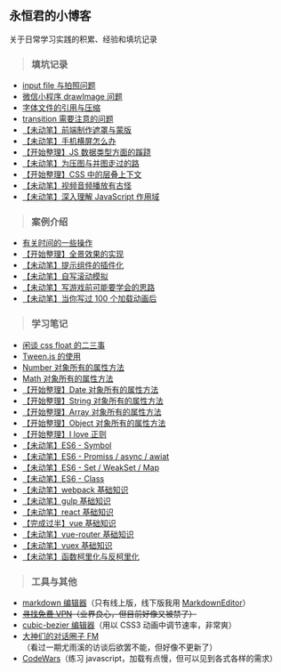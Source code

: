## 永恒君的小博客
关于日常学习实践的积累、经验和填坑记录
> ### 填坑记录

* [input file 与拍照问题](https://github.com/foreverZ133/blogs/issues/2)
* [微信小程序 drawImage 问题](https://github.com/foreverZ133/blogs/issues/1)
* [字体文件的引用与压缩](https://github.com/foreverZ133/blogs/issues/3)
* [transition 需要注意的问题](https://github.com/foreverZ133/blogs/issues/18)
* [【未动笔】前端制作遮罩与蒙版](#)
* [【未动笔】手机横屏怎么办](#)
* [【开始整理】JS 数据类型方面的蹊跷](https://github.com/foreverZ133/blogs/issues/13)
* [【未动笔】为压图与并图走过的路](#)
* [【开始整理】CSS 中的层叠上下文](https://github.com/foreverZ133/blogs/issues/15)
* [【未动笔】视频音频播放有古怪](#)
* [【未动笔】深入理解 JavaScript 作用域](#)

> ### 案例介绍

* [有关时间的一些操作](https://github.com/foreverZ133/blogs/issues/11)
* [【开始整理】全景效果的实现](https://github.com/foreverZ133/blogs/issues/17)
* [【未动笔】提示组件的插件化](#)
* [【未动笔】自写滚动模拟](#)
* [【未动笔】写游戏前可能要学会的思路](#)
* [【未动笔】当你写过 100 个加载动画后](#)

> ### 学习笔记

* [闲谈 css float 的二三事](https://github.com/foreverZ133/blogs/issues/4)
* [Tween.js 的使用](https://github.com/foreverZ133/blogs/issues/16)
* [Number 对象所有的属性方法](https://github.com/foreverZ133/blogs/issues/5)
* [Math 对象所有的属性方法](https://github.com/foreverZ133/blogs/issues/6)
* [【开始整理】Date 对象所有的属性方法](https://github.com/foreverZ133/blogs/issues/7)
* [【开始整理】String 对象所有的属性方法](https://github.com/foreverZ133/blogs/issues/8)
* [【开始整理】Array 对象所有的属性方法](https://github.com/foreverZ133/blogs/issues/9)
* [【开始整理】Object 对象所有的属性方法](https://github.com/foreverZ133/blogs/issues/10)
* [【开始整理】I love 正则](https://github.com/foreverZ133/blogs/issues/14)
* [【未动笔】ES6 - Symbol](#)
* [【未动笔】ES6 - Promiss / async / awiat](#)
* [【未动笔】ES6 - Set / WeakSet / Map](#)
* [【未动笔】ES6 - Class](#)
* [【未动笔】webpack 基础知识](#)
* [【未动笔】gulp 基础知识](#)
* [【未动笔】react 基础知识](#)
* [【完成过半】vue 基础知识](https://github.com/foreverZ133/blogs/issues/12)
* [【未动笔】vue-router 基础知识](#)
* [【未动笔】vuex 基础知识](#)
* [【未动笔】函数柯里化与反柯里化](#)

> ### 工具与其他

* [markdown 编辑器](http://pandao.github.io/editor.md/)（只有线上版，线下版我用 [MarkdownEditor](http://www.appinn.com/markdowneditor/)）
* <del>[寻找免费 VPN](https://www.seednet.me/)（业界良心，但目前好像又被禁了）</del>
* [cubic-bezier 编辑器](http://yisibl.github.io/cubic-bezier/)（用以 CSS3 动画中调节速率，非常爽）
* [大神们的对话圈子 FM](http://teahour.fm/)（看过一期尤雨溪的访谈后欲罢不能，但好像不更新了）
* [CodeWars](http://www.codewars.com/)（练习 javascript，加载有点慢，但可以见到各式各样的需求）
